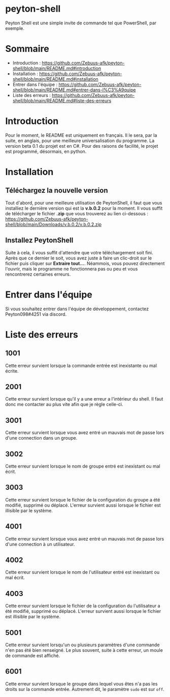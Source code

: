 # peyton-shell
Peyton Shell est une simple invite de commande tel que PowerShell, par exemple.

# Sommaire
- Introduction : https://github.com/Zebuus-afk/peyton-shell/blob/main/README.md#introduction
- Installation : https://github.com/Zebuus-afk/peyton-shell/blob/main/README.md#installation
- Entrer dans l'équipe : https://github.com/Zebuus-afk/peyton-shell/blob/main/README.md#entrer-dans-l%C3%A9quipe
- Liste des erreurs : https://github.com/Zebuus-afk/peyton-shell/blob/main/README.md#liste-des-erreurs

# Introduction
Pour le moment, le README est uniquement en français. Il le sera, par la suite, en anglais, pour une meilleure universalisation du programme.
La version beta 0.1 du projet est en C#. Pour des raisons de facilité, le projet est programmé, désormais, en python.

# Installation

## Téléchargez la nouvelle version
Tout d'abord, pour une meilleure utilisation de PeytonShell, il faut que vous installiez le dernière version qui est la **v.b.0.2** pour la moment. Il vous suffit de télécharger le fichier **.zip** que vous trouverez au lien ci-dessous :
https://github.com/Zebuus-afk/peyton-shell/blob/main/Downloads/v.b.0.2/v.b.0.2.zip

## Installez PeytonShell
Suite à cela, il vous suffit d'attendre que votre téléchargement soit fini. Après que ce dernier le soit, vous avez juste à faire un clic-droit sur le fichier puis cliquer sur **Extraire tout...**. Néammois, vous pouvez directement l'ouvrir, mais le programme ne fonctionnera pas ou peu et vous rencontrerez certaines erreurs.

# Entrer dans l'équipe
Si vous souhaitez entrer dans l'équipe de développement, contactez Peyton098#4251 via discord.

# Liste des erreurs

## 1001
Cette erreur survient lorsque la commande entrée est inexistante ou mal écrite.

## 2001
Cette erreur survient lorsque qu'il y a une erreur a l'intérieur du shell. Il faut donc me contacter au plus vite afin que je règle celle-ci.

## 3001
Cette erreur survient lorsque vous avez entré un mauvais mot de passe lors d'une connection dans un groupe.

## 3002
Cette erreur survient lorsque le nom de groupe entré est inexistant ou mal écrit.

## 3003
Cette erreur survient lorsque le fichier de la configuration du groupe a été modifié, supprimé ou déplacé. L'erreur survient aussi lorsque le fichier est illisible par le système.

## 4001
Cette erreur survient lorsque vous avez entré un mauvais mot de passe lors d'une connection à un utilisateur.

## 4002
Cette erreur survient lorsque le nom de l'utilisateur entré est inexistant ou mal écrit.

## 4003
Cette erreur survient lorsque le fichier de la configuration du l'utilisateur a été modifié, supprimé ou déplacé. L'erreur survient aussi lorsque le fichier est illisible par le système.

## 5001
Cette erreur survient lorsqu'un ou plusieurs paramètres d'une commande n'en pas été bien renseigné. Le plus souvent, suite à cette erreur, un moule de commande est affiché.

## 6001
Cette erreur survient lorsque le groupe dans lequel vous êtes n'a pas les droits sur la commande entrée. Autrement dit, le paramètre ``sudo`` est sur ``off``. 
